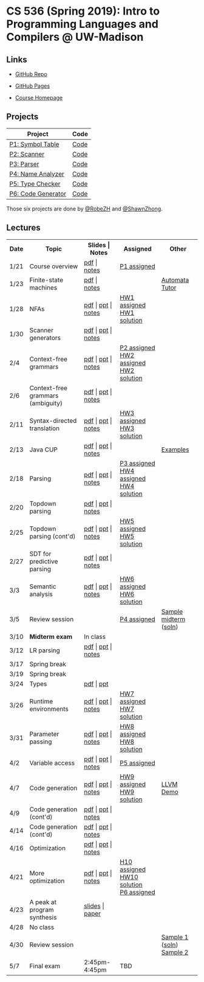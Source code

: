 # CS 536 (Spring 2019): Intro to Programming Languages and Compilers @ UW-Madison 

## Links

- [GitHub Repo](https://github.com/ShawnZhong/CS536-Spring-2019)

- [GitHub Pages](https://shawnzhong.github.io/CS536-Spring-2019/)

- [Course Homepage](http://pages.cs.wisc.edu/~loris/cs536/)

## Projects


|               Project            |   Code     |
| -------------------------------- | ---------- |
| [P1: Symbol Table](p1/p1.html)   | [Code](p1) |
| [P2: Scanner](p2/p2.html)        | [Code](p2) |
| [P3: Parser](p3/p3.html)         | [Code](p3) |
| [P4: Name Analyzer](p4/p4.html)  | [Code](p4) |
| [P5: Type Checker](p5/p5.html)   | [Code](p5) |
| [P6: Code Generator](p6/p6.html) | [Code](p6) |



Those six projects are done by [@RobeZH](https://github.com/541736690) and [@ShawnZhong](https://github.com/ShawnZhong).


## Lectures

<table class="tg">
   <tr>
      <th>Date</th>
      <th>Topic</th>
      <th>Slides | Notes</th>
      <th>Assigned</th>
      <th>Other</th>
   </tr>
   <tr>
      <td>1/21</td>
      <td>Course overview</td>
      <td>
         <a href="slides/lec1.pdf">pdf</a> |
         <a href="readings/overview.html">notes</a>
      </td>
      <td>
         <a href="asn/p1/p1.html">P1 assigned</a>
      </td>
      <td></td>
   </tr>
   <tr>
      <td>1/23</td>
      <td>Finite-state machines</td>
      <td>
         <a href="slides/lec2.pdf">pdf</a> |
         <a href="readings/scanning.php">notes</a>
      </td>
      <td>
      </td>
      <td>
         <a href="tutorinfo.html">Automata Tutor</a>
      </td>
   </tr>
   <tr>
      <td>1/28</td>
      <td>NFAs</td>
      <td>
         <a href="slides/lec3.pdf">pdf</a> |
         <a href="slides/lec3.pptx">ppt</a> |
         <a href="readings/scanning.php">notes</a>
      </td>
      <td>
         <a href="asn/h1/h1.html">HW1 assigned</a> <br />
         <a href="hw_solutions/hw1_soln/hw1_solution.html">HW1 solution</a>
      </td>
      <td></td>
   </tr>
   <tr>
      <td>1/30</td>
      <td>Scanner generators</td>
      <td>
         <a href="slides/lec4.pdf">pdf</a> |
         <a href="slides/lec4.pptx">ppt</a> | 
         <a href="readings/JLex.php">notes</a>
      </td>
      <td>
      </td>
      <td></td>
   </tr>
   <tr>
      <td>2/4</td>
      <td>Context-free grammars</td>
      <td>
         <a href="slides/lec5.pdf">pdf</a> |
         <a href="slides/lec5.pptx">ppt</a> |
         <a href="readings/CFGs.php">notes</a>
      </td>
      <td>
         <a href="asn/p2/p2.html">P2 assigned</a>
         <a href="asn/h2/h2.html">HW2 assigned</a> <br />
         <a href="hw_solutions/hw2_soln/h2_soln.html">HW2 solution</a>
      </td>
      <td></td>
   </tr>
   <tr>
      <td>2/6</td>
      <td>Context-free grammars (ambiguity)</td>
      <td>
         <a href="slides/lec6.pdf">pdf</a> |
         <a href="slides/lec6.pptx">ppt</a> | 
         <a href="readings/CFGs.php">notes</a>
      </td>
      <td></td>
      <td></td>
   </tr>
   <tr>
      <td>2/11</td>
      <td>Syntax-directed translation</td>
      <td>
         <a href="slides/lec7.pdf">pdf</a> |
         <a href="slides/lec7.pptx">ppt</a> |
         <a href="readings/SDT.php">notes</a>
      </td>
      <td>
         <a href="asn/h3/h3.html">HW3 assigned</a> <br />
         <a href="hw_solutions/hw3_soln/h3_soln.html">HW3 solution</a>
      </td>
      <td></td>
   </tr>
   <tr>
      <td>2/13</td>
      <td>Java CUP</td>
      <td>
         <a href="slides/lec8.pdf">pdf</a> |
         <a href="slides/lec8.pptx">ppt</a> | 
         <a href="readings/CUP.php">notes</a>
      </td>
      <td>
      </td>
      <td>
         <a href="http://www2.cs.tum.edu/projekte/cup/examples.php">
         Examples</a>
      </td>
   </tr>
   <tr>
      <td>2/18</td>
      <td>Parsing</td>
      <td>
         <a href="slides/lec9.pdf">pdf</a> |
         <a href="slides/lec9.pptx">ppt</a> |
         <a href="readings/Parsing.php">notes</a>
      </td>
      <td>
         <a href="asn/p3/p3.html">P3 assigned</a><br>
         <a href="asn/h4/h4.html">HW4 assigned</a> <br />
         <a href="hw_solutions/hw4_soln/h4_soln.html">HW4 solution</a>
      </td>
      <td></td>
   </tr>
   <tr>
      <td>2/20</td>
      <td>Topdown parsing</td>
      <td>
         <a href="slides/lec10.pdf">pdf</a> |
         <a href="slides/lec10.pptx">ppt</a> | 
         <a href="readings/Topdown.php">notes</a>
      </td>
      <td></td>
      <td></td>
   </tr>
   <tr>
      <td>2/25</td>
      <td>Topdown parsing (cont'd)</td>
      <td>
         <a href="slides/lec11.pdf">pdf</a> |
         <a href="slides/lec11.pptx">ppt</a> |
         <a href="readings/Topdown.php">notes</a>
      </td>
      <td>
         <a href="asn/h5/h5.html">HW5 assigned</a> <br />
         <a href="hw_solutions/hw5_soln/h5_soln.html">HW5 solution</a>
      </td>
      <td></td>
   </tr>
   <tr>
      <td>2/27</td>
      <td>SDT for predictive parsing</td>
      <td>
         <a href="slides/lec12.pdf">pdf</a> |
         <a href="slides/lec12.pptx">ppt</a> |
         <a href="readings/parsingSDT.php">notes</a>
      </td>
      <td>
      </td>
      <td>
      </td>
   </tr>
   <tr>
      <td>3/3</td>
      <td>Semantic analysis</td>
      <td>
         <a href="slides/lec13.pdf">pdf</a> |
         <a href="slides/lec13.pptx">ppt</a> |
         <a href="readings/symtab.php">notes</a>
      </td>
      <td>
         <a href="asn/h6/h6.html">HW6 assigned</a> <br />
         <a href="hw_solutions/hw6_soln/h6_soln.html">HW6 solution</a>
      </td>
      <td></td>
   </tr>
   <tr>
      <td>3/5</td>
      <td>Review session</td>
      <td></td>
      <td>
         <a href="asn/p4/p4.html">P4 assigned</a> <br />
      </td>
      <td>
         <a href="old_exams/midterm13.pdf">Sample midterm</a> (<a href="old_exams/midterm13soln.html">soln</a>)<br />
         <!--<a href="old_exams/practice.pdf">Practice</a> (<a href="old_exams/practicesol.pdf">soln</a>)-->
      </td>
   </tr>
   <tr>
      <td>3/10</td>
      <td><b>Midterm exam </b></td>
      <td>
         In class
      </td>
      <td></td>
      <td></td>
   </tr>
   <tr>
      <td>3/12</td>
      <td>LR parsing</td>
      <td>
         <a href="slides/lec14.pdf">pdf</a> |
         <a href="slides/lec14.pptx">ppt</a> |
         <a href="readings/LR.php">notes</a>
      </td>
      <td></td>
      <td></td>
   </tr>
   <tr>
      <td>3/17</td>
      <td>
         Spring break
      </td>
      <td></td>
      <td></td>
      <td></td>
   </tr>
   <tr>
      <td>3/19</td>
      <td>
         Spring break
      </td>
      <td></td>
      <td></td>
      <td></td>
   </tr>
   <tr>
      <td>3/24</td>
      <td>
         Types
      </td>
      <td>
         <a href="slides/lec15.pdf">pdf</a> |
         <a href="slides/lec15.pptx">ppt</a>
      </td>
      <td></td>
      <td></td>
   </tr>
   <tr>
      <td>3/26</td>
      <td>
         Runtime environments
      </td>
      <td>
         <a href="slides/lec16.pdf">pdf</a> |
         <a href="slides/lec16.pptx">ppt</a> |
         <a href="readings/runtime.php">notes</a>
      </td>
      <td>
         <a href="asn/h7/h7.html">HW7 assigned</a> <br />
         <a href="hw_solutions/hw7_soln/h7_soln.html">HW7 solution</a>
      </td>
      <td></td>
   </tr>
   <tr>
      <td>3/31</td>
      <td>
         Parameter passing
      </td>
      <td>
         <a href="slides/lec17.pdf">pdf</a> |
         <a href="slides/lec17.pptx">ppt</a> |
         <a href="readings/params.php">notes</a>
      </td>
      <td>
         <a href="asn/h8/h8.html">HW8 assigned</a><br>
         <a href="hw_solutions/hw8_soln/h8_soln.pdf">HW8 solution</a>
      </td>
      <td></td>
   </tr>
   <tr>
      <td>4/2</td>
      <td>
         Variable access
      </td>
      <td>
         <a href="slides/lec18.pdf">pdf</a> |
         <a href="slides/lec18.pptx">ppt</a> | 
         <a href="readings/vars.php">notes</a>
      </td>
      <td>
         <a href="asn/p5/p5.html">P5 assigned</a>
      </td>
      <td></td>
   </tr>
   <tr>
      <td>4/7</td>
      <td>
         Code generation
      </td>
      <td>
         <a href="slides/lec19.pdf">pdf</a> |
         <a href="slides/lec19.pptx">ppt</a> |
         <a href="readings/codegen.php">notes</a>
      </td>
      <td>
         <a href="asn/h9/h9.html">HW9 assigned</a><br />
         <a href="hw_solutions/hw9_soln/h9_soln.html">HW9 solution</a>
      </td>
      <td>
         <a href="slides/lec19_code/demo.zip">LLVM Demo</a>
      </td>
   </tr>
   <tr>
      <td>4/9</td>
      <td>
         Code generation (cont'd)
      </td>
      <td>
         <a href="slides/lec20.pdf">pdf</a> |
         <a href="slides/lec20.pptx">ppt</a> | 
         <a href="readings/codegen.php">notes</a>
      </td>
      <td>
      </td>
      <td></td>
   </tr>
   <tr>
      <td>4/14</td>
      <td>
         Code generation (cont'd)
      </td>
      <td>
         <a href="slides/lec21.pdf">pdf</a> |
         <a href="slides/lec21.pptx">ppt</a> |
         <a href="readings/codegen.php">notes</a>
      </td>
      <td></td>
      <td></td>
   </tr>
   <tr>
      <td>4/16</td>
      <td>
         Optimization
      </td>
      <td>
         <a href="slides/lec22.pdf">pdf</a> |
         <a href="slides/lec22.pptx">ppt</a> | 
         <a href="readings/optimization.php">notes</a>
      </td>
      <td></td>
      <td></td>
   </tr>
   <tr>
      <td>4/21</td>
      <td>
         More optimization
      </td>
      <td>
         <a href="slides/lec23.pdf">pdf</a> |
         <a href="slides/lec23.pptx">ppt</a> |
         <a href="readings/optimization.php">notes</a>
      </td>
      <td>
         <a href="asn/h10/h10.html">H10 assigned</a><br>
         <a href="hw_solutions/hw10_soln/h10_soln.html">HW10 solution</a><br />
         <a href="asn/p6/p6.html">P6 assigned</a>
      </td>
      <td></td>
   </tr>
   <tr>
      <td>4/23</td>
      <td>A peak at program synthesis</td>
      <td>
         <a href="slides/2020-cs536-researchintro.pptx">slides</a> |
         <a href="https://pages.cs.wisc.edu/~loris/papers/cav18-qsygus.pdf">paper</a>
         <!--<a href="slides/compcert2.pdf">slides</a> |
            <a href="slides/compcert-CACM.pdf">paper</a>-->
      </td>
      <td>
      </td>
      <td>
         <!--<a href="https://www.cis.upenn.edu/~bcpierce/sf/current/index.html">Coq book</a>-->
      </td>
   </tr>
   <tr>
      <td>4/28</td>
      <td>
         No class
      </td>
      <td>
         <!--
            <a href="http://llvm.org/docs/WritingAnLLVMPass.html">
                LLVM passes</a><br>
            <a href="http://adriansampson.net/blog/llvm.html">
                Sampson's blog</a><br>
              -->
      </td>
      <td></td>
      <td></td>
   </tr>
   <tr>
      <td>4/30</td>
      <td>
         Review session
      </td>
      <td></td>
      <td></td>
      <td>
         <a href="old_exams/sample1.pdf">Sample 1</a> (<a href="old_exams/sampleFinalPost.answers.html">soln</a>)<br />
         <a href="old_exams/sample2.pdf">Sample 2</a><br />
      </td>
   </tr>
   <tr>
      <td>5/7</td>
      <td>Final exam</td>
      <td>2:45pm-4:45pm</td>
      <td>TBD</td>
      <td></td>
   </tr>
</table>
